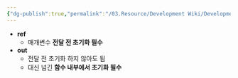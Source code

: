 ```yaml
---
{"dg-publish":true,"permalink":"/03.Resource/Development Wiki/Development Wiki (Sources)/CShrap ref out의 차이/","noteIcon":"","created":"2024-10-01T11:40:41.000+09:00","updated":"2025-07-19T22:58:36.968+09:00"}
---
```


* **ref**
	* 매개변수 **전달 전 초기화 필수**
* **out**
	* 전달 전 초기화 하지 않아도 됨
	* 대신 넘긴 **함수 내부에서 초기화 필수**